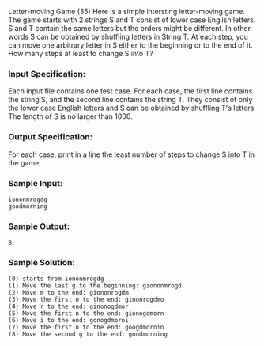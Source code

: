 Letter-moving Game (35)
Here is a simple intersting letter-moving game. The game starts with 2 strings
S and T consist of lower case English letters. S and T contain the same
letters but the orders might be different. In other words S can be obtained by
shuffling letters in String T. At each step, you can move one arbitrary letter
in S either to the beginning or to the end of it. How many steps at least to
change S into T?

### Input Specification:

Each input file contains one test case. For each case, the first line contains
the string S, and the second line contains the string T. They consist of only
the lower case English letters and S can be obtained by shuffling T's letters.
The length of S is no larger than 1000.

### Output Specification:

For each case, print in a line the least number of steps to change S into T in
the game.

### Sample Input:

    
    
    iononmrogdg
    goodmorning
    

### Sample Output:

    
    
    8
    

### Sample Solution:

    
    
    (0) starts from iononmrogdg
    (1) Move the last g to the beginning: giononmrogd
    (2) Move m to the end: giononrogdm
    (3) Move the first o to the end: ginonrogdmo
    (4) Move r to the end: ginonogdmor
    (5) Move the first n to the end: gionogdmorn
    (6) Move i to the end: gonogdmorni
    (7) Move the first n to the end: googdmornin
    (8) Move the second g to the end: goodmorning
    

